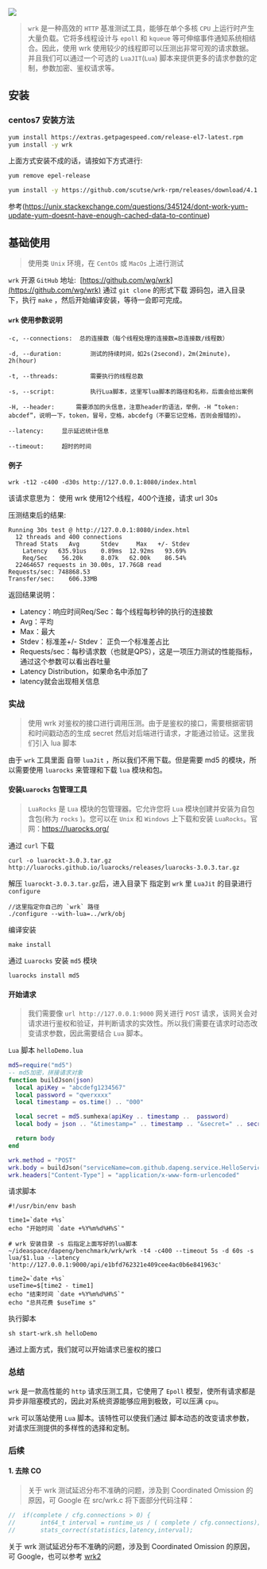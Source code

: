 ![](http://upload-images.jianshu.io/upload_images/6393906-6243d8cbef29b29e.png?imageMogr2/auto-orient/strip%7CimageView2/2/w/1240)

> `wrk` 是一种高效的 `HTTP` 基准测试工具，能够在单个多核 `CPU` 上运行时产生大量负载。它将多线程设计与 `epoll` 和 `kqueue` 等可伸缩事件通知系统相结合。因此，使用 wrk 使用较少的线程即可以压测出非常可观的请求数据。<br/>
> 并且我们可以通过一个可选的 `LuaJIT`(`Lua`) 脚本来提供更多的请求参数的定制，参数加密、鉴权请求等。

## 安装

### centos7 安装方法

```sh
yum install https://extras.getpagespeed.com/release-el7-latest.rpm
yum install -y wrk
```

上面方式安装不成的话，请按如下方式进行:

```sh
yum remove epel-release

yum install -y https://github.com/scutse/wrk-rpm/releases/download/4.1.0/wrk-4.1.0-1.el7.centos.x86_64.rpm
```

参考(https://unix.stackexchange.com/questions/345124/dont-work-yum-update-yum-doesnt-have-enough-cached-data-to-continue)

## 基础使用

> 使用类 `Unix` 环境，在 `CentOs` 或 `MacOs` 上进行测试

`wrk` 开源 `GitHub` 地址:  [https://github.com/wg/wrk](https://github.com/wg/wrk)
通过 `git clone` 的形式下载 源码包，进入目录下，执行 `make` ，然后开始编译安装，等待一会即可完成。

#### `wrk` 使用参数说明

```
-c, --connections:  总的连接数（每个线程处理的连接数=总连接数/线程数）

-d, --duration:        测试的持续时间，如2s(2second)，2m(2minute)，2h(hour)

-t, --threads:         需要执行的线程总数

-s, --script:          执行Lua脚本，这里写lua脚本的路径和名称，后面会给出案例

-H, --header:      需要添加的头信息，注意header的语法，举例，-H “token: abcdef”，说明一下，token，冒号，空格，abcdefg（不要忘记空格，否则会报错的）。

--latency:     显示延迟统计信息

--timeout:     超时的时间
```

#### 例子

```
wrk -t12 -c400 -d30s http://127.0.0.1:8080/index.html
```

该请求意思为： 使用 wrk 使用12个线程，400个连接，请求 url 30s

压测结束后的结果:

```
Running 30s test @ http://127.0.0.1:8080/index.html
  12 threads and 400 connections
  Thread Stats   Avg      Stdev     Max   +/- Stdev
    Latency   635.91us    0.89ms  12.92ms   93.69%
    Req/Sec    56.20k     8.07k   62.00k    86.54%
  22464657 requests in 30.00s, 17.76GB read
Requests/sec: 748868.53
Transfer/sec:    606.33MB
```

返回结果说明：

- Latency：响应时间Req/Sec：每个线程每秒钟的执行的连接数
- Avg：平均
- Max：最大
- Stdev：标准差+/- Stdev： 正负一个标准差占比
- Requests/sec：每秒请求数（也就是QPS），这是一项压力测试的性能指标，通过这个参数可以看出吞吐量
- Latency Distribution，如果命名中添加了
- latency就会出现相关信息

### 实战

> 使用 wrk 对鉴权的接口进行调用压测。由于是鉴权的接口，需要根据密钥和时间戳动态的生成 secret 然后对后端进行请求，才能通过验证。这里我们引入 lua 脚本

由于 `wrk` 工具里面 自带 `luaJit` ，所以我们不用下载。但是需要 md5 的模块，所以需要使用 `luarocks` 来管理和下载 `lua` 模块和包。

#### 安装`Luarocks` 包管理工具

> `LuaRocks` 是 `Lua` 模块的包管理器。它允许您将 `Lua` 模块创建并安装为自包含包(称为 `rocks` )。您可以在 `Unix` 和 `Windows` 上下载和安装 `LuaRocks`。官网：https://luarocks.org/

通过 `curl` 下载

```
curl -o luarockt-3.0.3.tar.gz http://luarocks.github.io/luarocks/releases/luarocks-3.0.3.tar.gz
```

解压 `luarockt-3.0.3.tar.gz`后，进入目录下 指定到 `wrk` 里 `LuaJit` 的目录进行 `configure`

```
//这里指定你自己的 `wrk` 路径
./configure --with-lua=../wrk/obj
```

编译安装

```
make install
```

通过 `Luarocks` 安装 `md5` 模块

```
luarocks install md5 
```

#### 开始请求

> 我们需要像 `url http://127.0.0.1:9000` 网关进行 `POST` 请求，该网关会对请求进行鉴权和验证，并判断请求的实效性。所以我们需要在请求时动态改变请求参数，因此需要结合 `Lua` 脚本。

`Lua` 脚本 `helloDemo.lua`

```lua
md5=require("md5")
-- md5加密，拼接请求对象
function buildJson(json)
  local apiKey = "abcdefg1234567"
  local password = "qwerxxxx"
  local timestamp = os.time() .. "000"

  local secret = md5.sumhexa(apiKey .. timestamp ..  password)
  local body = json .. "&timestamp=" .. timestamp .. "&secret=" .. secret

  return body
end

wrk.method = "POST"
wrk.body = buildJson("serviceName=com.github.dapeng.service.HelloService&version=1.0.0&methodName=sayHello&parameter={\"body\": {\"request\": {\"bizTag\": \"order\", \"step\": 100}}}")
wrk.headers["Content-Type"] = "application/x-www-form-urlencoded"
```

请求脚本

```
#!/usr/bin/env bash

time1=`date +%s`
echo "开始时间 `date +%Y%m%d%H%S`"

# wrk 安装目录 -s 后指定上面写好的lua脚本
~/ideaspace/dapeng/benchmark/wrk/wrk -t4 -c400 --timeout 5s -d 60s -s lua/$1.lua --latency 'http://127.0.0.1:9000/api/e1bfd762321e409cee4ac0b6e841963c'

time2=`date +%s`
useTime=$[time2 - time1]
echo "结束时间 `date +%Y%m%d%H%S`"
echo "总共花费 $useTime s"
```

执行脚本

```
sh start-wrk.sh helloDemo
```

通过上面方式，我们就可以开始请求已鉴权的接口

### 总结

`wrk` 是一款高性能的 `http` 请求压测工具，它使用了 `Epoll` 模型，使所有请求都是异步非阻塞模式的，因此对系统资源能够应用到极致，可以压满 `cpu`。

`wrk` 可以落站使用 `Lua` 脚本。该特性可以使我们通过 脚本动态的改变请求参数，对请求压测提供的多样性的选择和定制。

### 后续

#### 1. 去除 CO

> 关于 wrk 测试延迟分布不准确的问题，涉及到 Coordinated Omission 的原因，可 Google
> 在 src/wrk.c
> 将下面部分代码注释：

```c
//  if(complete / cfg.connections > 0) {
//       int64_t interval = runtime_us / ( complete / cfg.connections);
//       stats_correct(statistics,latency,interval);
```

关于 wrk 测试延迟分布不准确的问题，涉及到 Coordinated Omission 的原因，可 Google，也可以参考 [wrk2](https://github.com/giltene/wrk2)
